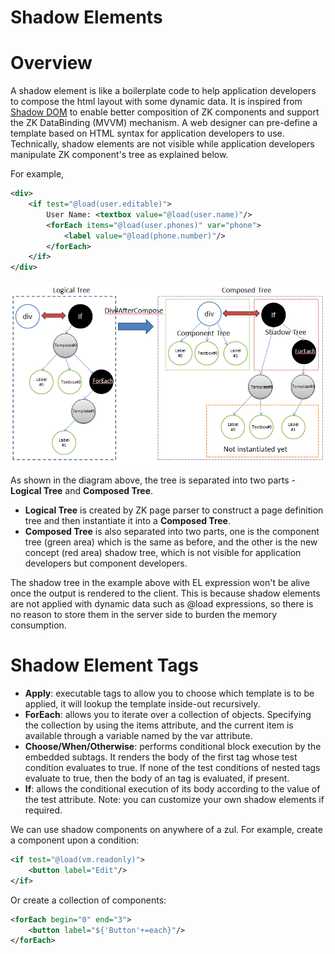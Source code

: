 # Shadow Elements

# Overview
A shadow element is like a boilerplate code to help application developers to compose the html layout with some dynamic data. It is inspired from [Shadow DOM](http://w3c.github.io/webcomponents/spec/shadow/) to enable better composition of ZK components and support the ZK DataBinding (MVVM) mechanism. A web designer can pre-define a template based on HTML syntax for application developers to use. Technically, shadow elements are not visible while application developers manipulate ZK component's tree as explained below.

For example,

```xml
<div>
    <if test="@load(user.editable)">
        User Name: <textbox value="@load(user.name)"/>
        <forEach items="@load(user.phones)" var="phone">
            <label value="@load(phone.number)"/>
        </forEach>
    </if>
</div>
```
![Mvvm_shadow_diagram](../images/Mvvm-shadow-diagram.png)

As shown in the diagram above, the tree is separated into two parts - **Logical Tree** and **Composed Tree**.
- **Logical Tree** is created by ZK page parser to construct a page definition tree and then instantiate it into a **Composed Tree**.
- **Composed Tree** is also separated into two parts, one is the component tree (green area) which is the same as before, and the other is the new concept (red area) shadow tree, which is not visible for application developers but component developers.

The shadow tree in the example above with EL expression won't be alive once the output is rendered to the client. This is because shadow elements are not applied with dynamic data such as @load expressions, so there is no reason to store them in the server side to burden the memory consumption.

# Shadow Element Tags

- **Apply**: executable tags to allow you to choose which template is to be applied, it will lookup the template inside-out recursively.
- **ForEach**: allows you to iterate over a collection of objects. Specifying the collection by using the items attribute, and the current item is available through a variable named by the var attribute.
- **Choose/When/Otherwise**: performs conditional block execution by the embedded <when> subtags. It renders the body of the first <when> tag whose test condition evaluates to true. If none of the test conditions of nested <when> tags evaluate to true, then the body of an <otherwise> tag is evaluated, if present.
- **If**: allows the conditional execution of its body according to the value of the test attribute.
Note: you can customize your own shadow elements if required.

We can use shadow components on anywhere of a zul. For example, create a component upon a condition:

```xml
<if test="@load(vm.readonly)">
    <button label="Edit"/>
</if>
```
Or create a collection of components:

```xml
<forEach begin="0" end="3">
    <button label="${'Button'+=each}"/>
</forEach>
```
